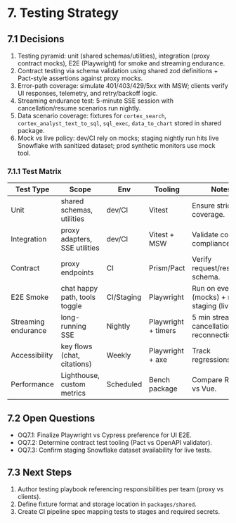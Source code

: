 # 7. Testing Strategy

## 7.1 Decisions
1. Testing pyramid: unit (shared schemas/utilities), integration (proxy contract mocks), E2E (Playwright) for smoke and streaming endurance.
2. Contract testing via schema validation using shared zod definitions + Pact-style assertions against proxy mocks.
3. Error-path coverage: simulate 401/403/429/5xx with MSW; clients verify UI responses, telemetry, and retry/backoff logic.
4. Streaming endurance test: 5-minute SSE session with cancellation/resume scenarios run nightly.
5. Data scenario coverage: fixtures for `cortex_search`, `cortex_analyst_text_to_sql`, `sql_exec`, `data_to_chart` stored in shared package.
6. Mock vs live policy: dev/CI rely on mocks; staging nightly run hits live Snowflake with sanitized dataset; prod synthetic monitors use mock tool.

### 7.1.1 Test Matrix
| Test Type | Scope | Env | Tooling | Notes |
| --- | --- | --- | --- | --- |
| Unit | shared schemas, utilities | dev/CI | Vitest | Ensure strict type coverage. |
| Integration | proxy adapters, SSE utilities | dev/CI | Vitest + MSW | Validate contract compliance. |
| Contract | proxy endpoints | CI | Prism/Pact | Verify request/response schema. |
| E2E Smoke | chat happy path, tools toggle | CI/Staging | Playwright | Run on every PR (mocks) + nightly staging (live). |
| Streaming endurance | long-running SSE | Nightly | Playwright + timers | 5 min stream, cancellation, reconnection. |
| Accessibility | key flows (chat, citations) | Weekly | Playwright + axe | Track regressions. |
| Performance | Lighthouse, custom metrics | Scheduled | Bench package | Compare React vs Vue. |

## 7.2 Open Questions
- OQ7.1: Finalize Playwright vs Cypress preference for UI E2E.
- OQ7.2: Determine contract test tooling (Pact vs OpenAPI validator).
- OQ7.3: Confirm staging Snowflake dataset availability for live tests.

## 7.3 Next Steps
1. Author testing playbook referencing responsibilities per team (proxy vs clients).
2. Define fixture format and storage location in `packages/shared`.
3. Create CI pipeline spec mapping tests to stages and required secrets.
